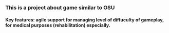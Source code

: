 ### This is a project about game similar to OSU

#### Key features: agile support for managing level of diffuculty of gameplay, for medical purposes (rehabilitation) especially.
